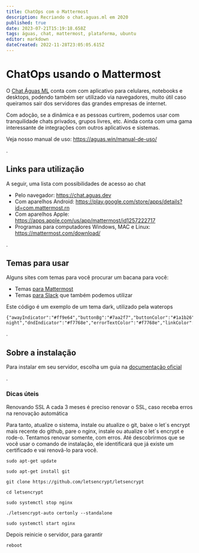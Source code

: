 ```yaml
---
title: ChatOps com o Mattermost
description: Recriando o chat.aguas.ml em 2020
published: true
date: 2023-07-21T15:19:18.658Z
tags: águas, chat, mattermost, plataforma, ubuntu
editor: markdown
dateCreated: 2022-11-28T23:05:05.615Z
---
```


# ChatOps usando o Mattermost
O [Chat Águas ML](https://chat.aguas.dev) conta com com aplicativo para celulares, notebooks e desktops, podendo também ser utilizado via navegadores, muito útil caso queiramos sair dos servidores das grandes empresas de internet.

Com adoção, se a dinâmica e as pessoas curtirem, podemos usar com tranquilidade chats privados, grupos livres, etc. Ainda conta com uma gama interessante de integrações com outros aplicativos e sistemas.

Veja nosso manual de uso: https://aguas.win/manual-de-uso/

.
## Links para utilização
A seguir, uma lista com possibilidades de acesso ao chat

- Pelo navegador: https://chat.aguas.dev
- Com aparelhos Android: https://play.google.com/store/apps/details?id=com.mattermost.rn
- Com aparelhos Apple: https://apps.apple.com/us/app/mattermost/id1257222717
- Programas para computadores Windows, MAC e Linux: https://mattermost.com/download/

.
## Temas para usar
Alguns sites com temas para você procurar um bacana para você:
- Temas [para Mattermost](https://avasconcelos114.github.io/mattermost-themes/)
- Temas [para Slack](https://slackthemes.net/#/aubergine) que também podemos utilizar


Este código é um exemplo de um tema dark, utilizado pela waterops

```
{"awayIndicator":"#ff9e64","buttonBg":"#7aa2f7","buttonColor":"#1a1b26","centerChannelBg":"#1a1b26","centerChannelColor":"#c0caf5","codeTheme":"tokio-night","dndIndicator":"#f7768e","errorTextColor":"#f7768e","linkColor":"#7aa2f7","mentionBg":"#414868","mentionBj":"#cfc9c2","mentionColor":"#a9b1d6","mentionHighlightBg":"#414868","mentionHighlightLink":"#7aa2f7","newMessageSeparator":"#ff9e64","onlineIndicator":"#9ece6a","sidebarBg":"#1a1b26","sidebarHeaderBg":"#1a1b26","sidebarHeaderTextColor":"#a9b1d6","sidebarTeamBarBg":"#1a1b26","sidebarText":"#a9b1d6","sidebarTextActiveBorder":"#9ece6a","sidebarTextActiveColor":"#7aa2f7","sidebarTextHoverBg":"#414868","sidebarUnreadText":"#c0caf5"}
```

.
## Sobre a instalação
Para instalar em seu servidor, escolha um guia na [documentação oficial](https://docs.mattermost.com/guides/administrator.html#installing-mattermost)

.
### Dicas úteis

Renovando SSL
A cada 3 meses é preciso renovar o SSL, caso receba erros na renovação automática

Para tanto, atualize o sistema, instale ou atualize o git, baixe o let´s encrypt mais recente do github, pare o nginx, instale ou atualize o let´s encrypt e rode-o. Tentamos renovar somente, com erros. Até descobrirmos que se você usar o comando de instalação, ele identificará que já existe um certificado e vai renovâ-lo para você.

```text
sudo apt-get update

sudo apt-get install git

git clone https://github.com/letsencrypt/letsencrypt

cd letsencrypt

sudo systemctl stop nginx

./letsencrypt-auto certonly --standalone

sudo systemctl start nginx
```

Depois reinicie o servidor, para garantir
```text
reboot
```